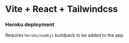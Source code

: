 # Vite + React + Tailwindcss

### Heroku deployment

Requires `heroku/nodejs` buildpack to be added to the app.
